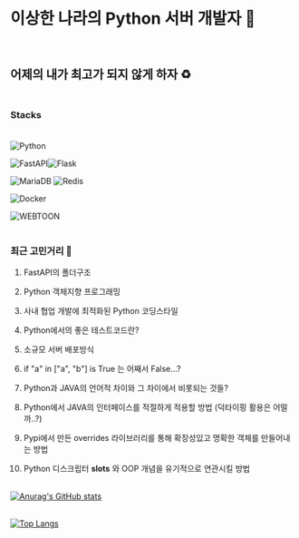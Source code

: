 # 이상한 나라의 Python 서버 개발자 :rabbit2: <br/><br/>

## 어제의 내가 최고가 되지 않게 하자 ♻️ <br/><br/>

### Stacks <br/><br/>




<!--
**PunRabbit/PunRabbit** is a ✨ _special_ ✨ repository because its `README.md` (this file) appears on your GitHub profile.

Here are some ideas to get you started:

- 🔭 I’m currently working on ...
- 🌱 I’m currently learning ...
- 👯 I’m looking to collaborate on ...
- 🤔 I’m looking for help with ...
- 💬 Ask me about ...
- 📫 How to reach me: ...
- 😄 Pronouns: ...
- ⚡ Fun fact: ...
-->

<img alt="Python" src ="https://img.shields.io/badge/Python-3776AB.svg?&style=for-the-badge&logo=Python&logoColor=white"/> 

<img alt="FastAPI" src ="https://img.shields.io/badge/FastAPI-009688.svg?&style=for-the-badge&logo=FastAPI&logoColor=white"/><img alt="Flask" src ="https://img.shields.io/badge/Flask-000000.svg?&style=for-the-badge&logo=Flask&logoColor=white"/> 

<img alt="MariaDB" src ="https://img.shields.io/badge/MariaDB-003545.svg?&style=for-the-badge&logo=MariaDB&logoColor=white"/> <img alt="Redis" src ="https://img.shields.io/badge/Redis-DC382D.svg?&style=for-the-badge&logo=Redis&logoColor=white"/>

<img alt="Docker" src ="https://img.shields.io/badge/Docker-2496ED.svg?&style=for-the-badge&logo=Docker&logoColor=white"/>

<img alt="WEBTOON" src ="https://img.shields.io/badge/WEBTOON-00D564.svg?&style=for-the-badge&logo=WEBTOON&logoColor=white"/> <br/><br/>

### 최근 고민거리 💭 

1. FastAPI의 폴더구조

2. Python 객체지향 프로그래밍

3. 사내 협업 개발에 최적화된 Python 코딩스타일

4. Python에서의 좋은 테스트코드란?

5. 소규모 서버 배포방식

6. if "a" in ["a", "b"] is True 는 어째서 False...?

7. Python과 JAVA의 언어적 차이와 그 차이에서 비롯되는 것들? 

8. Python에서 JAVA의 인터페이스를 적절하게 적용할 방법 (덕타이핑 활용은 어떨까..?)

9. Pypi에서 만든 overrides 라이브러리를 통해 확장성있고 명확한 객체를 만들어내는 방법 

10. Python 디스크립터 __slots__ 와 OOP 개념을 유기적으로 연관시킬 방법 <br/><br/>

[![Anurag's GitHub stats](https://github-readme-stats.vercel.app/api?username=punrabbit&show_icons=true&theme=dark)](https://github.com/punrabbit/github-readme-stats) <br/><br/>

[![Top Langs](https://github-readme-stats.vercel.app/api/top-langs/?username=punrabbit)](https://github.com/punrabbit/github-readme-stats)
